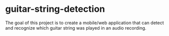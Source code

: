 # guitar-string-detection
The goal of this project is to create a mobile/web application that can detect and recognize which guitar string was played in an audio recording.
